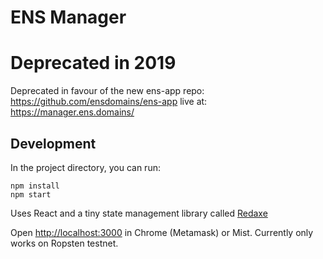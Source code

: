 # ENS Manager

# Deprecated in 2019

Deprecated in favour of the new ens-app repo: https://github.com/ensdomains/ens-app live at: https://manager.ens.domains/

## Development

In the project directory, you can run:

```
npm install
npm start
```

Uses React and a tiny state management library called [Redaxe](https://github.com/jefflau/redaxe)

Open [http://localhost:3000](http://localhost:3000) in Chrome (Metamask) or Mist. Currently only works on Ropsten testnet.
